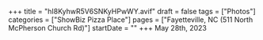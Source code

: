 +++
title = "hI8KyhwR5V6SNKyHPwWY.avif"
draft = false
tags = ["Photos"]
categories = ["ShowBiz Pizza Place"]
pages = ["Fayetteville, NC (511 North McPherson Church Rd)"]
startDate = ""
+++
May 28th, 2023
